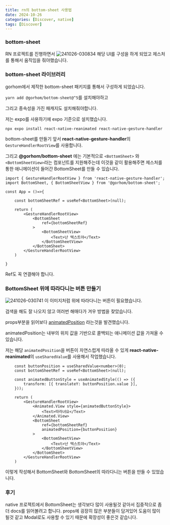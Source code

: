 ```yaml
---
title: rn의 bottom-sheet 사용법
date: 2024-10-26
categories: [Discover, native]
tags: [Discover]
---
```


### bottom-sheet

RN 프로젝트를 진행하면서 
![241026-030834](/posts/expo-bottom-sheet/241026-030834.png)
해당 UI를 구성을 하게 되었고 제스처를 통해서 움직임을 줘야했습니다.


### bottom-sheet 라이브러리

gorhom에서 제작한 bottom-sheet 패키지를 통해서 구성하게 되었습니다.

`yarn add @gorhom/bottom-sheet@^5`를 설치해야하고

그리고 종속성을 가진 패캐지도 설치해줘야합니다.

저는 expo를 사용하기에 expo 기준으로 설치했습니다.

`npx expo install react-native-reanimated react-native-gesture-handler`

bottom-sheet를 만들기 앞서 **react-native-gesture-handler**의 `GestureHandlerRootView`를 사용합니다.

그리고 **@gorhom/bottom-sheet** 에는 기본적으로 `<BottomSheet>` 와 `<BottomSheetView>`라는 컴포넌트를 지원해주는데 이것을 같이 활용해주면 제스처를 통한 애니메이션이 들어간 BottomSheet를 만들 수 있습니다.

```tsx
import { GestureHandlerRootView } from 'react-native-gesture-handler';
import BottomSheet, { BottomSheetView } from '@gorhom/bottom-sheet';

const App = ()=>{

    const bottomSheetRef = useRef<BottomSheet>(null);

    return (
        <GestureHandlerRootView>
            <BottomSheet
                ref={bottomSheetRef}
            >
                <BottomSheetView>
                    <Text>난 텍스트야</Text>
                </BottomSheetView>
            </BottomSheet>
        </GestureHandlerRootView>
    )

}
```
Ref도 꼭 연결해야 합니다.

### BottomSheet 위에 따라다니는 버튼 만들기
![241026-030741](/posts/expo-bottom-sheet/241026-030741.png)
이 이미지처럼 위에 따라다니는 버튼이 필요했습니다.

검색을 해도 잘 나오지 않고 여러번 해매다가 겨우 방법을 찾았습니다.

props부분을 읽어보다 [animatedPosition](https://gorhom.dev/react-native-bottom-sheet/props#animatedposition) 라는것을 발견했습니다.

animatedPosition는 내부의 위치 값을 기반으로 콜백되는 애니메이션 값을 가져올 수 있습니다.


저는 해당 `animatedPosition`을 버튼이 자연스럽게 따라올 수 있게 **react-native-reanimated**의 `useSharedValue`를 사용해서 작업했습니다.


```tsx
    const buttonPosition = useSharedValue<number>(0);
    const bottomSheetRef = useRef<BottomSheet>(null);

    const animatedButtonStyle = useAnimatedStyle(() => ({
        transform: [{ translateY: buttonPosition.value }],
    }));

    return (
        <GestureHandlerRootView>
            <Animated.View style={animatedButtonStyle}>
                <Text>따라녀요</Text>
            </Animated.View>
            <BottomSheet
                ref={bottomSheetRef}
                animatedPosition={buttonPosition}
            >
                <BottomSheetView>
                    <Text>난 텍스트야</Text>
                </BottomSheetView>
            </BottomSheet>
        </GestureHandlerRootView>
    )
```

이렇게 작성해서 BottomSheet와 BottomSheet의 따라다니는 버튼을 만들 수 있었습니다.


### 후기
native 프로젝트에서 BottomSheet는 생각보다 많이 사용될것 같아서 집중적으로 좀더 docs를 읽어볼려고 합니다.
props에 굉장히 많은 부분들이 담겨있어 도움이 많이 될것 같고 Modal로도 사용할 수 있기 때문에 확장성이 좋은것 같습니다.